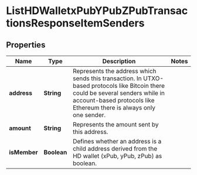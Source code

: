 

# ListHDWalletxPubYPubZPubTransactionsResponseItemSenders


## Properties

Name | Type | Description | Notes
------------ | ------------- | ------------- | -------------
**address** | **String** | Represents the address which sends this transaction. In UTXO-based protocols like Bitcoin there could be several senders while in account-based protocols like Ethereum there is always only one sender. | 
**amount** | **String** | Represents the amount sent by this address. | 
**isMember** | **Boolean** | Defines whether an address is a child address derived from the HD wallet (xPub, yPub, zPub) as boolean. | 



